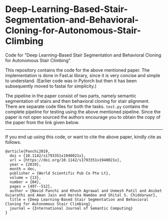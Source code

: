 # Deep-Learning-Based-Stair-Segmentation-and-Behavioral-Cloning-for-Autonomous-Stair-Climbing
Code for "Deep Learning-Based Stair Segmentation and Behavioral Cloning for Autonomous Stair Climbing"

This repository contains the code for the above mentioned paper. The implementation is done in Fast.ai library, since it is very concise and simple to understand. (Earlier code was in Pytorch but then it has been subsequently moved to fastai for simplicity.)

The pipeline in the paper consist of two parts, namely semantic segmentation of stairs and then behavioral cloning for stair alignment. There are separate code files for both the tasks. `test.py` contains the complete pipeline for testing using the above mentioned pipeline. Since the paper is not open sourced the authors encourage you to obtain the copy of the paper from the link given below. 



____

If you end up using this code, or want to cite the above paper, kindly cite as follows. 
```
@article{Panchi2019,
  doi = {10.1142/s1793351x1940021x},
  url = {https://doi.org/10.1142/s1793351x1940021x},
  year = {2019},
  month = dec,
  publisher = {World Scientific Pub Co Pte Lt},
  volume = {13},
  number = {04},
  pages = {497--512},
  author = {Navid Panchi and Khush Agrawal and Unmesh Patil and Aniket Gujarathi and Aman Jain and Harsha Namdeo and Shital S. Chiddarwar},
  title = {Deep Learning-Based Stair Segmentation and Behavioral Cloning for Autonomous Stair Climbing},
  journal = {International Journal of Semantic Computing}
}
```
